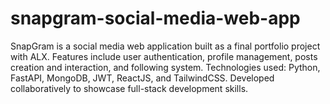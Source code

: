 # snapgram-social-media-web-app
SnapGram is a social media web application built as a final portfolio project with ALX. Features include user authentication, profile management, posts creation and interaction, and following system. Technologies used: Python, FastAPI, MongoDB, JWT, ReactJS, and TailwindCSS. Developed collaboratively to showcase full-stack development skills.
